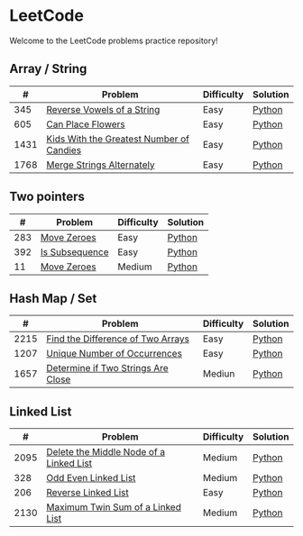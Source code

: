 LeetCode
========

Welcome to the LeetCode problems practice repository!

## Array / String
| # | Problem | Difficulty | Solution |
|---| ------- | ---------- | ---------|
|345|[Reverse Vowels of a String](https://leetcode.com/problems/reverse-vowels-of-a-string)|Easy|[Python](./Array%20%26%20Strings/345_reverse_vowels_of_a_string.py)|
|605|[Can Place Flowers](https://leetcode.com/problems/can-place-flowers)|Easy|[Python](./Array%20%26%20Strings/605_can_place_flowers.py)|
|1431|[Kids With the Greatest Number of Candies](https://leetcode.com/problems/merge-strings-alternately)|Easy|[Python](./Array%20%26%20Strings/1431_kids_with_the_greatest_number_of_candies.py)|
|1768|[Merge Strings Alternately](https://leetcode.com/problems/kids-with-the-greatest-number-of-candies)|Easy|[Python](./Array%20%26%20Strings/1768_merge_strings_alternately.py)|

## Two pointers
| # | Problem | Difficulty | Solution |
|---| ------- | ---------- | ---------|
|283|[Move Zeroes](https://leetcode.com/problems/move-zeroes)|Easy|[Python](./Two%20Pointers/283_move_zeroes.py)|
|392|[Is Subsequence](https://leetcode.com/problems/is-subsequence)|Easy|[Python](./Two%20Pointers/392_is_subsequence.py)|
|11|[Move Zeroes](https://leetcode.com/problems/container-with-most-water)|Medium|[Python](./Two%20Pointers/11_container_with_most_water.py)|

## Hash Map / Set
| # | Problem | Difficulty | Solution |
|---| ------- | ---------- | ---------|
|2215|[Find the Difference of Two Arrays](https://leetcode.com/problems/find-the-difference-of-two-arrays)|Easy|[Python](./Hash%20Map%20%26%20Set/2215_find_the_difference_of_two_arrays.py)|
|1207|[Unique Number of Occurrences](https://leetcode.com/problems/unique-number-of-occurrences)|Easy|[Python](./Hash%20Map%20%26%20Set/1207_unique_number_of_occurrences.py)|
|1657|[Determine if Two Strings Are Close](https://leetcode.com/problems/determine-if-two-strings-are-close)|Mediun|[Python](./Hash%20Map%20%26%20Set/1567_determine_if_two_strings_are_close.py)|

## Linked List
| # | Problem | Difficulty | Solution |
|---| ------- | ---------- | ---------|
|2095|[Delete the Middle Node of a Linked List](https://leetcode.com/problems/delete-the-middle-node-of-a-linked-list)|Medium|[Python](./Linked%20List/2095_delete_the_middle_node_of_a_linked_list.py)|
|328|[Odd Even Linked List](https://leetcode.com/problems/odd-even-linked-list)|Medium|[Python](./Linked%20List/328_odd_even_linked_list.py)|
|206|[Reverse Linked List](https://leetcode.com/problems/reverse-linked-list)|Easy|[Python](./Linked%20List/206_reverse_linked_list.py)|
|2130|[Maximum Twin Sum of a Linked List](https://leetcode.com/problems/maximum-twin-sum-of-a-linked-list)|Medium|[Python](./Linked%20List/2130_maximum_twin_sum_of_a_linked_list.py)|
